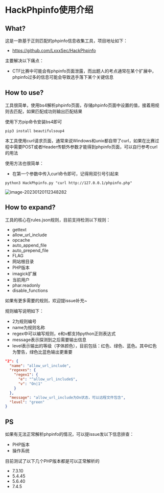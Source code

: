 # HackPhpinfo使用介绍

## What?

这是一款基于正则匹配的phpinfo信息收集工具，项目地址如下：

-   https://github.com/LxxxSec/HackPhpinfo

主要解决以下痛点：

-   CTF比赛中可能会有phpinfo页面泄露，而出题人的考点通常在某个扩展中，phpinfo过多的信息可能会导致选手落下某个关键信息

## How to use?

工具很简单，使用bs4解析phpinfo页面，存储phpinfo页面中设置的值，接着用规则去匹配，如果匹配成功则输出匹配结果

使用下方pip命令安装bs4即可

```
pip3 install beautifulsoup4
```

本工具使用curl请求页面，通常来说Windows和unix都自带了curl，如果在比赛过程中需要POST或者Header传额外参数才能得到phpinfo页面，可以自行参考curl的用法

使用方法也很简单：

-   在第一个参数中传入curl命令即可，记得用双引号引起来

```
python3 HackPhpinfo.py "curl http://127.0.0.1/phpinfo.php"
```

![image-20230120112348282](https://lxxx-markdown.oss-cn-beijing.aliyuncs.com/pictures/202301201123357.png)

## How to expand?

工具的核心在rules.json规则，目前支持检测以下规则：

-   gettext
-   allow_url_include
-   opcache
-   auto_append_file
-   auto_prepend_file
-   FLAG
-   网站根目录
-   PHP版本
-   imagick扩展
-   当前用户
-   phar.readonly
-   disable_functions

如果有更多需要的规则，欢迎提issue补充~

规则编写说明如下：

-   2为规则编号
-   name为规则名称
-   regex中可以编写规则，e和v都支持python正则表达式
-   message表示探测到之后需要输出信息
-   level表示输出的等级（字体颜色），目前包括：红色、绿色、蓝色。其中红色为警告，绿色比蓝色输出更重要

```json
"2": {
  "name": "allow_url_include",
  "regexes": {
    "regex1": {
      "e": "^allow_url_include$",
      "v": "On|1"
    }
  },
  "message": "allow_url_include为On状态，可以远程文件包含",
  "level": "green"
}
```

## PS

如果有无法正常解析phpinfo的情况，可以提issue发以下信息排查：

-   PHP版本
-   操作系统

目前测试了以下几个PHP版本都是可以正常解析的

-   7.3.10
-   5.4.45
-   5.6.40
-   7.4.5
